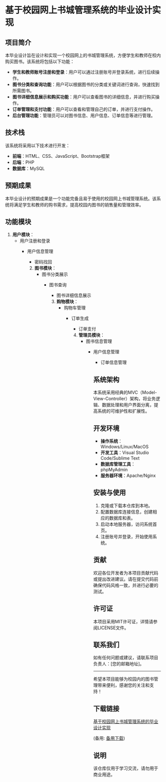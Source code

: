 # 基于校园网上书城管理系统的毕业设计实现

## 项目简介
本毕业设计旨在设计和实现一个校园网上的书城管理系统，方便学生和教师在校内购买图书。该系统将包括以下功能：

- **学生和教师账号注册和登录**：用户可以通过注册账号并登录系统，进行后续操作。
- **图书分类和查询功能**：用户可以根据图书的分类或关键词进行查询，快速找到所需图书。
- **图书详细信息展示和购买功能**：用户可以查看图书的详细信息，并进行购买操作。
- **订单管理和支付功能**：用户可以查看和管理自己的订单，并进行支付操作。
- **后台管理功能**：管理员可以对图书信息、用户信息、订单信息等进行管理。

## 技术栈
该系统将采用以下技术进行开发：

- **前端**：HTML、CSS、JavaScript、Bootstrap框架
- **后端**：PHP
- **数据库**：MySQL

## 预期成果
本毕业设计的预期成果是一个功能完备且易于使用的校园网上书城管理系统。该系统将满足学生和教师的购书需求，提高校园内图书的销售量和管理效率。

## 功能模块
1. **用户模块**：
   - 用户注册和登录
      - 用户信息管理
         - 密码找回

         2. **图书模块**：
            - 图书分类展示
               - 图书查询
                  - 图书详细信息展示

                  3. **购物模块**：
                     - 购物车管理
                        - 订单生成
                           - 订单支付

                           4. **管理员模块**：
                              - 图书信息管理
                                 - 用户信息管理
                                    - 订单信息管理

                                    ## 系统架构
                                    本系统采用经典的MVC（Model-View-Controller）架构，将业务逻辑、数据处理和用户界面分离，提高系统的可维护性和扩展性。

                                    ## 开发环境
                                    - **操作系统**：Windows/Linux/MacOS
                                    - **开发工具**：Visual Studio Code/Sublime Text
                                    - **数据库管理工具**：phpMyAdmin
                                    - **服务器环境**：Apache/Nginx

                                    ## 安装与使用
                                    1. 克隆或下载本仓库到本地。
                                    2. 配置数据库连接信息，创建相应的数据库和表。
                                    3. 启动本地服务器，访问系统首页。
                                    4. 注册账号并登录，开始使用系统。

                                    ## 贡献
                                    欢迎各位开发者为本项目贡献代码或提出改进建议。请在提交代码前确保代码风格一致，并进行必要的测试。

                                    ## 许可证
                                    本项目采用MIT许可证，详情请参阅LICENSE文件。

                                    ## 联系我们
                                    如有任何问题或建议，请联系项目负责人：[您的邮箱地址]。

                                    ---

                                    希望本项目能够为校园内的图书管理带来便利，感谢您的关注和支持！

                                    ## 下载链接
                                    [基于校园网上书城管理系统的毕业设计实现](https://pan.quark.cn/s/b49ae27c1b86) 

                                    (备用: [备用下载](https://pan.baidu.com/s/19qtSuBOeru9szWah9ftilw?pwd=1234))

                                    ## 说明

                                    该仓库仅用于学习交流，请勿用于商业用途。
